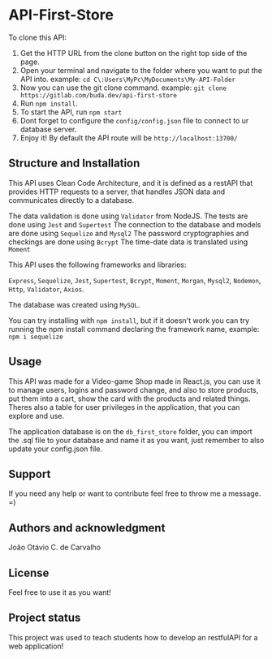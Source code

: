 # API-First-Store

To clone this API:

1. Get the HTTP URL from the clone button on the right top side of the page.
2. Open your terminal and navigate to the folder where you want to put the API into. 
   example: `cd C\:Users\MyPc\MyDocuments\My-API-Folder`
3. Now you can use the git clone command.
   example: `git clone https://gitlab.com/buda.dev/api-first-store`
4. Run `npm install`.
5. To start the API, run `npm start`
6. Dont forget to configure the `config/config.json` file to connect to ur database server.
7. Enjoy it! By default the API route will be `http://localhost:13700/`

## Structure and Installation

This API uses Clean Code Architecture, and it is defined as a restAPI that provides HTTP requests to a server, that handles JSON data and communicates directly to a database.

The data validation is done using `Validator` from NodeJS.
The tests are done using `Jest` and `Supertest`
The connection to the database and models are done using `Sequelize` and `Mysql2`
The password cryptographies and checkings are done using `Bcrypt`
The time-date data is translated using `Moment`

This API uses the following frameworks and libraries:

`Express`, `Sequelize`, `Jest`, `Supertest`, `Bcrypt`, `Moment`, `Morgan`, `Mysql2`, `Nodemon`, `Http`, `Validator`, `Axios`.

The database was created using `MySQL`.

You can try installing with `npm install`, but if it doesn't work you can try running the npm install command declaring the framework name, example: `npm i sequelize`

## Usage
This API was made for a Video-game Shop made in React.js, you can use it
to manage users, logins and password change, and also to store products,
put them into a cart, show the card with the products and related things.
Theres also a table for user privileges in the application, that you can explore and use.

The application database is on the `db_first_store` folder, you can import the .sql file to your database and name it as you want, just remember to also update your config.json file.

## Support
If you need any help or want to contribute feel free to throw me a message. =)

## Authors and acknowledgment

João Otávio C. de Carvalho

## License
Feel free to use it as you want!

## Project status
This project was used to teach students how to develop an restfulAPI for a web application!

